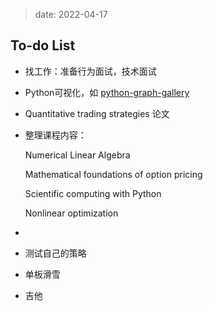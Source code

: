 
> date: 2022-04-17




## To-do List

- 找工作：准备行为面试，技术面试



- Python可视化，如 [python-graph-gallery](https://www.python-graph-gallery.com/)

- Quantitative trading strategies 论文

- 整理课程内容：

  Numerical Linear Algebra

  Mathematical foundations of option pricing

  Scientific computing with Python

  Nonlinear optimization

- 



- 测试自己的策略



- 单板滑雪
- 吉他

